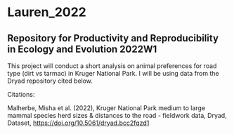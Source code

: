 # Lauren_2022

## Repository for Productivity and Reproducibility in Ecology and Evolution 2022W1

This project will conduct a short analysis on animal preferences for road type (dirt vs tarmac) in Kruger National Park. I will be using data from the Dryad repository cited below.

Citations:

Malherbe, Misha et al. (2022), Kruger National Park medium to large mammal species herd sizes & distances to the road - fieldwork data, Dryad, Dataset, https://doi.org/10.5061/dryad.bcc2fqzd1

